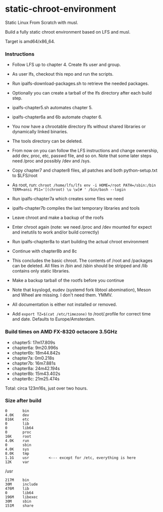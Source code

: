 # static-chroot-environment

Static Linux From Scratch with musl.  

Build a fully static chroot environment based on LFS and musl.  

Target is amd64/x86_64.  

### Instructions

* Follow LFS up to chapter 4. Create lfs user and group.
* As user lfs, checkout this repo and run the scripts.
* Run ipalfs-download-packages.sh to retrieve the needed packages.
* Optionally you can create a tarball of the lfs directory after each build step.
* ipalfs-chapter5.sh automates chapter 5.
* ipalfs-chapter6a and 6b automate chapter 6.
* You now have a chrootable directory lfs without shared libraries or dynamically linked binaries.
* The tools directory can be deleted.
* From now on you can follow the LFS instructions and change ownership, add dev, proc, etc, passwd file, and so on. Note that some later steps need /proc and possibly /dev and /sys.
  
* Copy chapter7 and chapter8 files, all patches and both python-setup.txt to $LFS/root
* As root, run: ``chroot /home/lfs/lfs env -i HOME=/root PATH=/sbin:/bin TERM=ansi PS1='[(chroot) \u \w]# ' /bin/bash --login``
* Run ipalfs-chapter7a which creates some files we need
* ipalfs-chapter7b compiles the last temporary libraries and tools
* Leave chroot and make a backup of the roofs
  
* Enter chroot again (note: we need /proc and /dev mounted for expect and inetutils to work and/or build correctly)
* Run ipalfs-chapter8a to start building the actual chroot environment
* Continue with chapter8b and 8c
* This concludes the basic chroot. The contents of /root and /packages can be
deleted. All files in /bin and /sbin should be stripped and /lib contains
only static libraries.
* Make a backup tarball of the rootfs before you continue
* Note that ksyslogd, eudev (systemd fork libtool abomination), Meson and
Wheel are missing. I don't need them. YMMV.
* All documentation is either not installed or removed.
* Add ``export TZ=$(cat /etc/timezone)`` to /root/.profile for correct time
and date. Defaults to Europe/Amsterdam.
  
### Build times on AMD FX-8320 octacore 3.5GHz

* chapter5: 17m17.809s
* chapter6a: 9m20.996s
* chapter6b: 18m44.842s
* chapter7a: 0m0.218s
* chapter7b: 16m7.881s
* chapter8a: 24m42.194s 
* chapter8b: 15m43.402s
* chapter8c: 21m25.474s

Total: circa 123m16s, just over two hours.  

### Size after build

```
0       bin
4.0K    dev
816K    etc
0       lib
0       lib64
0       proc
16K     root
4.0K    run
0       sbin
4.0K    sys
8.0K    tmp
1.1G    usr         <--- except for /etc, everything is here
12K     var
```

/usr
```
217M    bin
30M     include
476M    lib
0       lib64
196M    libexec
30M     sbin
151M    share
```
